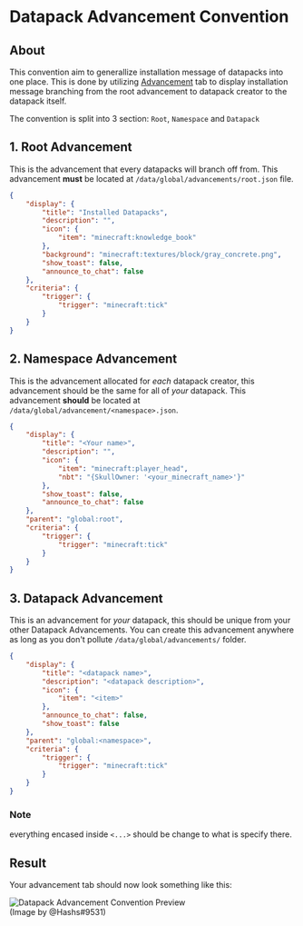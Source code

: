 # Datapack Advancement Convention

## About

This convention aim to generallize installation message of datapacks into one place. This is done by utilizing [Advancement](https://minecraft.gamepedia.com/Advancements) tab to display installation message branching from the root advancement to datapack creator to the datapack itself.

The convention is split into 3 section: `Root`, `Namespace` and `Datapack`

## 1. Root Advancement

This is the advancement that every datapacks will branch off from. This advancement **must** be located at `/data/global/advancements/root.json` file.

```json
{
    "display": {
        "title": "Installed Datapacks",
        "description": "",
        "icon": {
            "item": "minecraft:knowledge_book"
        },
        "background": "minecraft:textures/block/gray_concrete.png",
        "show_toast": false,
        "announce_to_chat": false
    },
    "criteria": {
        "trigger": {
            "trigger": "minecraft:tick"
        }
    }
}
```

## 2. Namespace Advancement

This is the advancement allocated for *each* datapack creator, this advancement should be the same for all of *your* datapack. This advancement **should** be located at `/data/global/advancement/<namespace>.json`.

```json
{
    "display": {
        "title": "<Your name>",
        "description": "",
        "icon": {
            "item": "minecraft:player_head",
            "nbt": "{SkullOwner: '<your_minecraft_name>'}"
        },
        "show_toast": false,
        "announce_to_chat": false
    },
    "parent": "global:root",
    "criteria": {
        "trigger": {
            "trigger": "minecraft:tick"
        }
    }
}
```

## 3. Datapack Advancement

This is an advancement for *your* datapack, this should be unique from your other Datapack Advancements. You can create this advancement anywhere as long as you don't pollute `/data/global/advancements/` folder.

```json
{
    "display": {
        "title": "<datapack name>",
        "description": "<datapack description>",
        "icon": {
            "item": "<item>"
        },
        "announce_to_chat": false,
        "show_toast": false
    },
    "parent": "global:<namespace>",
    "criteria": {
        "trigger": {
            "trigger": "minecraft:tick"
        }
    }
}
```

### Note

everything encased inside `<...>` should be change to what is specify there.

## Result

Your advancement tab should now look something like this:

![Datapack Advancement Convention Preview](https://i.imgur.com/6bzBBr1.png)  
(Image by @Hashs#9531)
